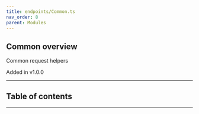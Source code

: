 ```yaml
---
title: endpoints/Common.ts
nav_order: 8
parent: Modules
---
```


## Common overview

Common request helpers

Added in v1.0.0

---

<h2 class="text-delta">Table of contents</h2>

---
